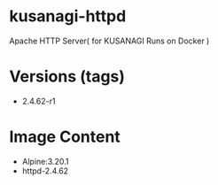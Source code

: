 # kusanagi-httpd

Apache HTTP Server( for KUSANAGI Runs on Docker )

# Versions (tags)

- 2.4.62-r1

# Image Content

- Alpine:3.20.1
- httpd-2.4.62

